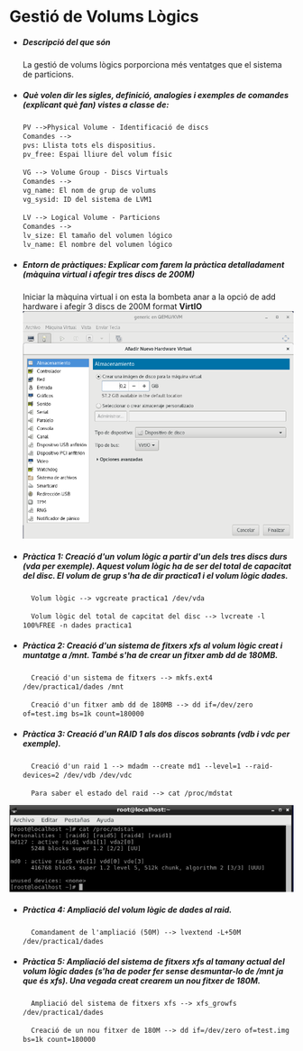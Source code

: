 # Gestió de Volums Lògics



*  ##### **Descripció del que són**

    La gestió de volums lògics porporciona més            ventatges que el sistema de particions.
    
*  ##### **Què volen dir les sigles, definició, analogies i exemples de comandes (explicant què fan) vistes a classe de:**
    ```
    PV -->Physical Volume - Identificació de discs
    Comandes --> 
    pvs: Llista tots els dispositius.
    pv_free: Espai lliure del volum físic
    
    VG --> Volume Group - Discs Virtuals
    Comandes --> 
    vg_name: El nom de grup de volums
    vg_sysid: ID del sistema de LVM1 
    
    LV --> Logical Volume - Particions
    Comandes --> 
    lv_size: El tamaño del volumen lógico 
    lv_name: El nombre del volumen lógico 
    ```    
    
* ##### **Entorn de pràctiques: Explicar com farem la pràctica detalladament (màquina virtual i afegir tres discs de 200M)**

    Iniciar la màquina virtual i on esta la bombeta        anar a la opció de add hardware i afegir 3 discs de     200M format **VirtIO**
                                            ![FOTO](cap_ADD_HARDWARE.png)

* ##### **Pràctica 1: Creació d'un volum lògic a partir d'un dels tres discs durs (vda per exemple). Aquest volum lògic ha de ser del total de capacitat del disc. El volum de grup s'ha de dir practica1 i el volum lògic dades.**

        Volum lògic --> vgcreate practica1 /dev/vda 

        Volum lògic del total de capcitat del disc --> lvcreate -l 100%FREE -n dades practica1 


* ##### **Pràctica 2: Creació d'un sistema de fitxers xfs al volum lògic creat i muntatge a /mnt. També s'ha de crear un fitxer amb dd de 180MB.**

        Creació d'un sistema de fitxers --> mkfs.ext4 /dev/practica1/dades /mnt  
    
        Creació d'un fitxer amb dd de 180MB --> dd if=/dev/zero of=test.img bs=1k count=180000


* ##### **Pràctica 3: Creació d'un RAID 1 als dos discos sobrants (vdb i vdc per exemple).**
    
        Creació d'un raid 1 --> mdadm --create md1 --level=1 --raid-devices=2 /dev/vdb /dev/vdc
        
        Para saber el estado del raid --> cat /proc/mdstat
        
![FOTO2](cap_consultar_raid.png)

* ##### **Pràctica 4: Ampliació del volum lògic de dades al raid.**

        Comandament de l'ampliació (50M) --> lvextend -L+50M /dev/practica1/dades


* ##### **Pràctica 5: Ampliació del sistema de fitxers xfs al tamany actual del volum lògic dades (s'ha de poder fer sense desmuntar-lo de /mnt ja que és xfs). Una vegada creat crearem un nou fitxer de 180M.**

        Ampliació del sistema de fitxers xfs --> xfs_growfs /dev/practica1/dades
    
        Creació de un nou fitxer de 180M --> dd if=/dev/zero of=test.img bs=1k count=180000














